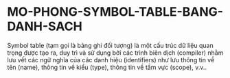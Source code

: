 # MO-PHONG-SYMBOL-TABLE-BANG-DANH-SACH
Symbol table (tạm gọi là bảng ghi đối tượng) là một cấu trúc dữ liệu quan trọng được tạo ra, duy trì và sử dụng bởi các trình biên dịch (compiler) nhằm lưu vết các ngữ nghĩa của các danh hiệu (identifiers) như lưu thông tin về tên (name), thông tin về kiểu (type), thông tin về tầm vực (scope), v.v..
